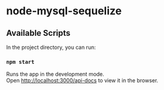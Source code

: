 # node-mysql-sequelize

## Available Scripts

In the project directory, you can run:

### `npm start`

Runs the app in the development mode.\
Open [http://localhost:3000/api-docs](http://localhost:3000/api-docs) to view it in the browser.
